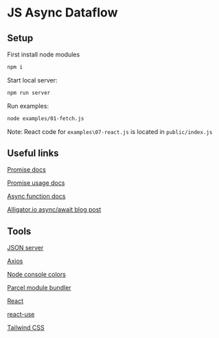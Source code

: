 # JS Async Dataflow

## Setup

First install node modules
```sh
npm i
```

Start local server:
```sh
npm run server
```

Run examples:
```sh
node examples/01-fetch.js
```

Note: React code for ```examples\07-react.js``` is located in ```public/index.js```

## Useful links
[Promise docs](https://developer.mozilla.org/en-US/docs/Web/JavaScript/Reference/Global_Objects/Promise)

[Promise usage docs](https://developer.mozilla.org/en-US/docs/Web/JavaScript/Guide/Using_promises)

[Async function docs](https://developer.mozilla.org/en-US/docs/Web/JavaScript/Reference/Statements/async_function)

[Alligator.io async/await blog post](https://alligator.io/js/async-functions/)


## Tools
[JSON server](https://github.com/typicode/json-server)

[Axios](https://github.com/axios/axios)

[Node console colors](https://github.com/Marak/colors.js)

[Parcel module bundler](https://parceljs.org/)

[React](https://reactjs.org/)

[react-use](https://github.com/streamich/react-use)

[Tailwind CSS](https://tailwindcss.com/)
